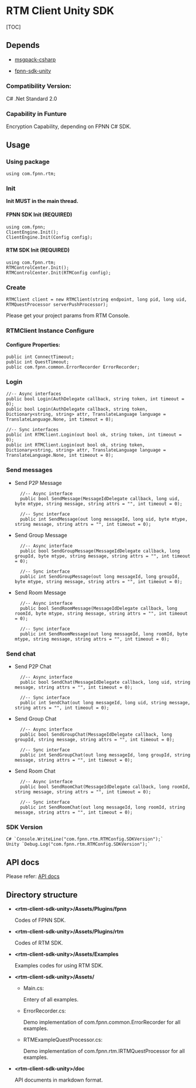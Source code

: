 # RTM Client Unity SDK

[TOC]

## Depends

* [msgpack-csharp](https://github.com/highras/msgpack-csharp)

* [fpnn-sdk-unity](https://github.com/highras/fpnn-sdk-unity)

### Compatibility Version:

C# .Net Standard 2.0

### Capability in Funture

Encryption Capability, depending on FPNN C# SDK.

## Usage

### Using package

	using com.fpnn.rtm;

### Init

**Init MUST in the main thread.**

#### FPNN SDK Init (REQUIRED)

	using com.fpnn;
	ClientEngine.Init();
	ClientEngine.Init(Config config);

#### RTM SDK Init (REQUIRED)

	using com.fpnn.rtm;
	RTMControlCenter.Init();
	RTMControlCenter.Init(RTMConfig config);

### Create

	RTMClient client = new RTMClient(string endpoint, long pid, long uid, RTMQuestProcessor serverPushProcessor);

Please get your project params from RTM Console.

### RTMClient Instance Configure

#### Configure Properties:

	public int ConnectTimeout;
	public int QuestTimeout;
	public com.fpnn.common.ErrorRecorder ErrorRecorder;

### Login

	//-- Async interfaces
	public bool Login(AuthDelegate callback, string token, int timeout = 0);
	public bool Login(AuthDelegate callback, string token, Dictionary<string, string> attr, TranslateLanguage language = TranslateLanguage.None, int timeout = 0);

	//-- Sync interfaces
	public int RTMClient.Login(out bool ok, string token, int timeout = 0);
	public int RTMClient.Login(out bool ok, string token, Dictionary<string, string> attr, TranslateLanguage language = TranslateLanguage.None, int timeout = 0);

### Send messages

* Send P2P Message

		//-- Async interface
		public bool SendMessage(MessageIdDelegate callback, long uid, byte mtype, string message, string attrs = "", int timeout = 0);

		//-- Sync interface
		public int SendMessage(out long messageId, long uid, byte mtype, string message, string attrs = "", int timeout = 0);


* Send Group Message
	
		//-- Async interface
		public bool SendGroupMessage(MessageIdDelegate callback, long groupId, byte mtype, string message, string attrs = "", int timeout = 0);

		//-- Sync interface
		public int SendGroupMessage(out long messageId, long groupId, byte mtype, string message, string attrs = "", int timeout = 0);

* Send Room Message

		//-- Async interface
		public bool SendRoomMessage(MessageIdDelegate callback, long roomId, byte mtype, string message, string attrs = "", int timeout = 0);

		//-- Sync interface
		public int SendRoomMessage(out long messageId, long roomId, byte mtype, string message, string attrs = "", int timeout = 0);


### Send chat

* Send P2P Chat

		//-- Async interface
		public bool SendChat(MessageIdDelegate callback, long uid, string message, string attrs = "", int timeout = 0);

		//-- Sync interface
		public int SendChat(out long messageId, long uid, string message, string attrs = "", int timeout = 0);


* Send Group Chat
	
		//-- Async interface
		public bool SendGroupChat(MessageIdDelegate callback, long groupId, string message, string attrs = "", int timeout = 0);

		//-- Sync interface
		public int SendGroupChat(out long messageId, long groupId, string message, string attrs = "", int timeout = 0);

* Send Room Chat

		//-- Async interface
		public bool SendRoomChat(MessageIdDelegate callback, long roomId, string message, string attrs = "", int timeout = 0);

		//-- Sync interface
		public int SendRoomChat(out long messageId, long roomId, string message, string attrs = "", int timeout = 0);

### SDK Version

	C# `Console.WriteLine("com.fpnn.rtm.RTMConfig.SDKVersion");`
	Unity `Debug.Log("com.fpnn.rtm.RTMConfig.SDKVersion");`

## API docs

Please refer: [API docs](doc/API.md)


## Directory structure

* **\<rtm-client-sdk-unity\>/Assets/Plugins/fpnn**

	Codes of FPNN SDK.

* **\<rtm-client-sdk-unity\>/Assets/Plugins/rtm**

	Codes of RTM SDK.

* **\<rtm-client-sdk-unity\>/Assets/Examples**

	Examples codes for using RTM SDK.

* **\<rtm-client-sdk-unity\>/Assets/**

	* Main.cs:

		Entery of all examples.

	* ErrorRecorder.cs:

		Demo implementation of com.fpnn.common.ErrorRecorder for all examples.

	* RTMExampleQuestProcessor.cs:

		Demo implementation of com.fpnn.rtm.IRTMQuestProcessor for all examples.

* **\<rtm-client-sdk-unity\>/doc**

	API documents in markdown format.